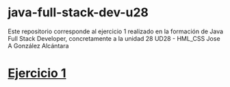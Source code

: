 # java-full-stack-dev-u28
Este repositorio corresponde al ejercicio 1 realizado en la formación de Java Full Stack Developer, concretamente a la unidad 28 UD28 - HML_CSS Jose A González Alcántara

 <h1><a href="/Ejercicio 1/index.html">Ejercicio 1</a></h1>